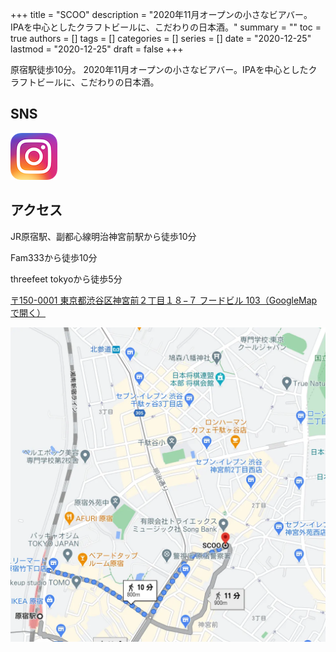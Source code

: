 +++
title = "SCOO"
description = "2020年11月オープンの小さなビアバー。IPAを中心としたクラフトビールに、こだわりの日本酒。"
summary = ""
toc = true
authors = []
tags = []
categories = []
series = []
date =  "2020-12-25"
lastmod = "2020-12-25"
draft = false
+++

原宿駅徒歩10分。
2020年11月オープンの小さなビアバー。IPAを中心としたクラフトビールに、こだわりの日本酒。

<!--more-->

## SNS
[![Instagram](/images/Instagram_AppIcon.png)](https://www.instagram.com/scoo.harajuku/?hl=ja)


## アクセス
JR原宿駅、副都心線明治神宮前駅から徒歩10分

Fam333から徒歩10分

threefeet tokyoから徒歩5分

[〒150-0001 東京都渋谷区神宮前２丁目１８−７ フードビル 103（GoogleMapで開く）](https://g.page/scoo-865?share)

[![threefeetTokyo](/images/Map_SCOO.webp)](https://g.page/scoo-865?share)

